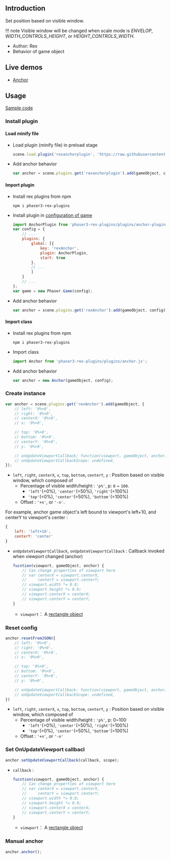 ## Introduction

Set position based on visible window.

!!! note
    Visible window will be changed when scale mode is *ENVELOP*, *WIDTH_CONTROLS_HEIGHT*, or *HEIGHT_CONTROLS_WIDTH*.

- Author: Rex
- Behavior of game object

## Live demos

- [Anchor](https://codepen.io/rexrainbow/pen/oVxWVB)

## Usage

[Sample code](https://github.com/rexrainbow/phaser3-rex-notes/tree/master/examples/anchor)

### Install plugin

#### Load minify file

- Load plugin (minify file) in preload stage
    ```javascript
    scene.load.plugin('rexanchorplugin', 'https://raw.githubusercontent.com/rexrainbow/phaser3-rex-notes/master/dist/rexanchorplugin.min.js', true);
    ```
- Add anchor behavior
    ```javascript
    var anchor = scene.plugins.get('rexanchorplugin').add(gameObject, config);
    ```

#### Import plugin

- Install rex plugins from npm
    ```
    npm i phaser3-rex-plugins
    ```
- Install plugin in [configuration of game](game.md#configuration)
    ```javascript
    import AnchorPlugin from 'phaser3-rex-plugins/plugins/anchor-plugin.js';
    var config = {
        // ...
        plugins: {
            global: [{
                key: 'rexAnchor',
                plugin: AnchorPlugin,
                start: true
            },
            // ...
            ]
        }
        // ...
    };
    var game = new Phaser.Game(config);
    ```
- Add anchor behavior
    ```javascript
    var anchor = scene.plugins.get('rexAnchor').add(gameObject, config);
    ```

#### Import class

- Install rex plugins from npm
    ```
    npm i phaser3-rex-plugins
    ```
- Import class
    ```javascript
    import Anchor from 'phaser3-rex-plugins/plugins/anchor.js';
    ```
- Add anchor behavior
    ```javascript
    var anchor = new Anchor(gameObject, config);
    ```

### Create instance

```javascript
var anchor = scene.plugins.get('rexAnchor').add(gameObject, {
    // left: '0%+0',
    // right: '0%+0',
    // centerX: '0%+0',
    // x: '0%+0',

    // top: '0%+0',
    // bottom: '0%+0',
    // centerY: '0%+0',
    // y: '0%+0',

    // onUpdateViewportCallback: function(viewport, gameObject, anchor) {}
    // onUpdateViewportCallbackScope: undefined,
});
```

- `left`, `right`, `centerX`, `x`, `top`, `bottom`, `centerY`, `y` : Position based on visible window, which composed of
    - Percentage of visible width/height : `'p%'`, p: `0` ~ `100`.
        - `'left'`(=0%), `'center'`(=50%), `'right'`(=100%)
        - `'top'`(=0%), `'center'`(=50%), `'bottom'`(=100%)
    - Offset : `'+n'`, or `'-n'`.

For example, anchor game object's left bound to viewport's left+10, and centerY to viewport's center :

```javascript
{
    left: 'left+10',
    centerY: 'center'
}
```

- `onUpdateViewportCallback`, `onUpdateViewportCallback` : Callback invoked when viewport changed (anchor)
    ```javascript
    fucntion(viewport, gameObject, anchor) {
        // Can change properties of viewport here
        // var centerX = viewport.centerX,
        //     centerY = viewport.centerY;
        // viewport.width *= 0.8;
        // viewport.height *= 0.9;
        // viewport.centerX = centerX;
        // viewport.centerY = centerY;
    }
    ```
    - `viewport`： A [rectangle object](geom-rectangle.md)

### Reset config

```javascript
anchor.resetFromJSON({
    // left: '0%+0',
    // right: '0%+0',
    // centerX: '0%+0',
    // x: '0%+0',

    // top: '0%+0',
    // bottom: '0%+0',
    // centerY: '0%+0',
    // y: '0%+0',

    // onUpdateViewportCallback: function(viewport, gameObject, anchor) {}
    // onUpdateViewportCallbackScope: undefined,
})
```

- `left`, `right`, `centerX`, `x`, `top`, `bottom`, `centerY`, `y` : Position based on visible window, which composed of
    - Percentage of visible width/height : `'p%'`, p: 0~100
        - `'left'`(=0%), `'center'`(=50%), `'right'`(=100%)
        - `'top'`(=0%), `'center'`(=50%), `'bottom'`(=100%)
    - Offset : `'+n'`, or `'-n'`

### Set OnUpdateViewport callbacl

```javascript
anchor.setUpdateViewportCallback(callback, scope);
```

- `callback` : 
    ```javascript
    fucntion(viewport, gameObject, anchor) {
        // Can change properties of viewport here
        // var centerX = viewport.centerX,
        //     centerY = viewport.centerY;
        // viewport.width *= 0.8;
        // viewport.height *= 0.9;
        // viewport.centerX = centerX;
        // viewport.centerY = centerY;
    }
    ```
    - `viewport`： A [rectangle object](geom-rectangle.md)

### Manual anchor

```javascript
anchor.anchor();
```